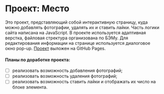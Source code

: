 # Проект: Место

Это проект, представляющий собой интерактивную страницу, куда можно добавлять фотографии, удалять их и ставить лайки. Часть логики сайта написана на JavaScript. В проекте используется адаптивная верстка, файловая стректура организована по БЭМу. Для редактирования информации на странице используется диалоговое окно pop-up. [Проект](https://marinamoskaleva.github.io/mesto/) выложен на GitHub Pages.

#### Планы по доработке проекта:
- [ ] реализовать возможность добавления фотографий;
- [ ] реализовать возможность удаления фотографий;
- [ ] реализовать возможность ставить лайки и отображать их число на блоке элемента.
